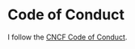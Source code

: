 # Code of Conduct

I follow the [CNCF Code of Conduct](https://github.com/cncf/foundation/blob/main/code-of-conduct.md).
